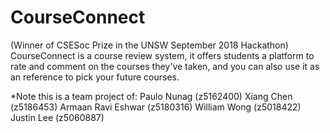 # CourseConnect
(Winner of CSESoc Prize in the UNSW September 2018 Hackathon)
CourseConnect is a course review system, it offers students a platform to rate and comment on the courses they've taken, and you can also use it as an reference to pick your future courses.

*Note this is a team project of:
Paulo Nunag (z5162400)
Xiang Chen (z5186453)
Armaan Ravi Eshwar (z5180316)
William Wong (z5018422)
Justin Lee (z5060887)
